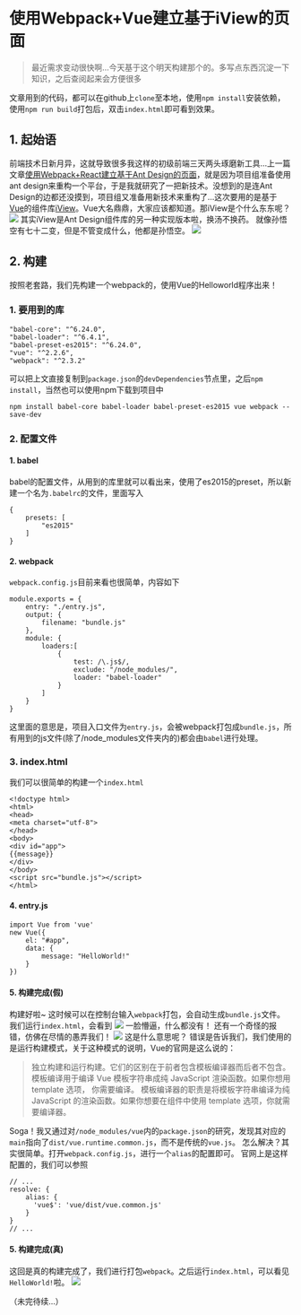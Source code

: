 # 使用Webpack+Vue建立基于iView的页面

> 最近需求变动很快啊…今天基于这个明天构建那个的。多写点东西沉淀一下知识，之后查阅起来会方便很多

文章用到的代码，都可以在github上`clone`至本地，使用`npm install`安装依赖，使用`npm run build`打包后，双击`index.html`即可看到效果。

## 1. 起始语
前端技术日新月异，这就导致很多我这样的初级前端三天两头琢磨新工具…上一篇文章[使用Webpack+React建立基于Ant Design的页面](https://blog.hduzplus.xyz/articles/2017/03/20/1490020310263.html)，就是因为项目组准备使用ant design来重构一个平台，于是我就研究了一把新技术。没想到的是连Ant Design的边都还没摸到，项目组又准备用新技术来重构了…这次要用的是基于[Vue](https://cn.vuejs.org/)的组件库[iView](https://www.iviewui.com/)。Vue大名鼎鼎，大家应该都知道。那iView是个什么东东呢？
![](https://image.hduzplus.xyz/image/1490880118127.png)
其实iView是Ant Design组件库的另一种实现版本啦，换汤不换药。
就像孙悟空有七十二变，但是不管变成什么，他都是孙悟空。
![](https://image.hduzplus.xyz/image/1490880234444.png)

## 2. 构建
按照老套路，我们先构建一个webpack的，使用Vue的Helloworld程序出来！

### 1. 要用到的库
```
"babel-core": "^6.24.0",
"babel-loader": "^6.4.1",
"babel-preset-es2015": "^6.24.0",
"vue": "^2.2.6",
"webpack": "^2.3.2"
```
可以把上文直接复制到`package.json`的`devDependencies`节点里，之后`npm install`，当然也可以使用npm下载到项目中
```
npm install babel-core babel-loader babel-preset-es2015 vue webpack --save-dev
```

### 2.  配置文件
#### 1. babel
babel的配置文件，从用到的库里就可以看出来，使用了es2015的preset，所以新建一个名为`.babelrc`的文件，里面写入
```
{
    presets: [
        "es2015"
    ]
}
```

#### 2. webpack
`webpack.config.js`目前来看也很简单，内容如下
```
module.exports = {
    entry: "./entry.js",
    output: {
        filename: "bundle.js"
    },
    module: {
        loaders:[
            {
                test: /\.js$/,
                exclude: "/node_modules/",
                loader: "babel-loader"
            }
        ]
    }
}
```
这里面的意思是，项目入口文件为`entry.js`，会被webpack打包成`bundle.js`，所有用到的js文件(除了/node_modules文件夹内的)都会由`babel`进行处理。

### 3. index.html
我们可以很简单的构建一个`index.html`
```
<!doctype html>
<html>
<head>
<meta charset="utf-8">
</head>
<body>
<div id="app">
{{message}}
</div>
</body>
<script src="bundle.js"></script>
</html>
```

#### 4. entry.js
```
import Vue from 'vue'
new Vue({
    el: "#app",
    data: {
        message: "HelloWorld!"
    }
})
```

#### 5. 构建完成(假)
构建好啦~
这时候可以在控制台输入`webpack`打包，会自动生成`bundle.js`文件。
我们运行`index.html`，会看到
![](https://image.hduzplus.xyz/image/1490881490912.png)
一脸懵逼，什么都没有！
还有一个奇怪的报错，仿佛在尽情的愚弄我们！
![](https://image.hduzplus.xyz/image/1490881522824.png)
这是什么意思呢？
错误是告诉我们，我们使用的是运行构建模式，关于这种模式的说明，Vue的官网是这么说的：
> 独立构建和运行构建。它们的区别在于前者包含模板编译器而后者不包含。
模板编译用于编译 Vue 模板字符串成纯 JavaScript 渲染函数。如果你想用 template 选项， 你需要编译。
> 模板编译器的职责是将模板字符串编译为纯 JavaScript 的渲染函数。如果你想要在组件中使用 template 选项，你就需要编译器。

Soga！我又通过对`/node_modules/vue`内的`package.json`的研究，发现其对应的`main`指向了`dist/vue.runtime.common.js`，而不是传统的`vue.js`。
怎么解决？其实很简单。打开`webpack.config.js`，进行一个`alias`的配置即可。
官网上是这样配置的，我们可以参照
```
// ...
resolve: {
    alias: {
      'vue$': 'vue/dist/vue.common.js'
    }
}
// ...
```

#### 5. 构建完成(真)
这回是真的构建完成了，我们进行打包`webpack`。之后运行`index.html`，可以看见`HelloWorld!`啦。
![](https://image.hduzplus.xyz/image/1490882285991.png)

（未完待续...）




